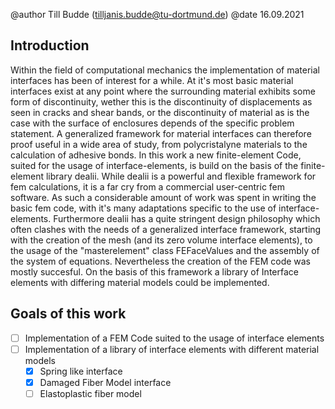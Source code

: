 @author Till Budde (tilljanis.budde@tu-dortmund.de)
@date 16.09.2021

## Introduction

Within the field of computational mechanics the implementation of material
interfaces has been of interest for a while.
At it's most basic material interfaces exist at any point where the surrounding
material exhibits some form of discontinuity, wether this is the discontinuity of
displacements as seen in cracks and shear bands, or the discontinuity of material
as is the case with the surface of enclosures depends of the specific problem
statement. 
A generalized framework for material interfaces can therefore proof useful
in a wide area of study, from polycristalyne materials to the calculation of 
adhesive bonds.
In this work a new finite-element Code, suited for the usage of interface-elements,
is build on the basis of the finite-element library dealii.
While dealii is a powerful and flexible framework for fem calculations, it is 
a far cry from a commercial user-centric fem software.
As such a considerable amount of work was spent in writing the basic fem code,
with it's many adaptations specific to the use of interface-elements.
Furthermore dealii has a quite stringent design philosophy which often clashes
with the needs of a generalized interface framework, starting with the creation
of the mesh (and its zero volume interface elements), to the usage of the 
"masterelement" class FEFaceValues and the assembly of the system of equations.
Nevertheless the creation of the FEM code was mostly succesful.
On the basis of this framework a library of Interface elements with differing 
material models could be implemented.

## Goals of this work

- [ ] Implementation of a FEM Code suited to the usage of interface elements
- [ ] Implementation of a library of interface elements with different material models
  - [X] Spring like interface
  - [X] Damaged Fiber Model interface 
  - [ ] Elastoplastic fiber model
